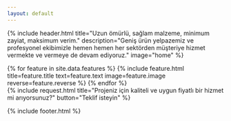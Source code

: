 ```yaml
---
layout: default
---
```


{% include header.html
  title="Uzun ömürlü, sağlam malzeme, minimum zayiat, maksimum verim."
  description="Geniş ürün yelpazemiz ve profesyonel ekibimizle hemen hemen her sektörden müşteriye hizmet vermekte ve vermeye de devam ediyoruz."
  image="home"
%}

<main>
  <div id="features">
    {% for feature in site.data.features %}
      {% include feature.html
        title=feature.title
        text=feature.text
        image=feature.image
        reverse=feature.reverse
      %}
    {% endfor %}
  </div>
  {% include request.html
    title="Projeniz için kaliteli ve uygun fiyatlı bir hizmet mi arıyorsunuz?"
    button="Teklif isteyin"
  %}
</main>

{% include footer.html %}
